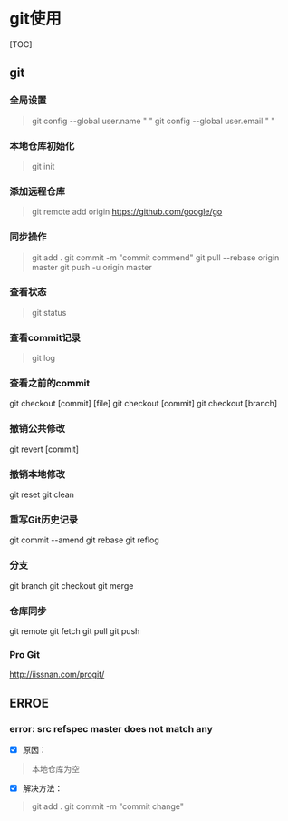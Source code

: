 # git使用

[TOC]

## git

### 全局设置

>git config --global user.name " "
>git config --global user.email " "

### 本地仓库初始化

>git init

### 添加远程仓库

>git remote add origin <https://github.com/google/go>

### 同步操作

> git add .
> git commit -m "commit commend"
> git pull --rebase origin master
> git push -u origin master

### 查看状态

>git status

### 查看commit记录

>git log

### 查看之前的commit

git checkout [commit] [file]
git checkout [commit]
git checkout [branch]

### 撤销公共修改

git revert [commit]

### 撤销本地修改

git reset
git clean

### 重写Git历史记录

git commit --amend
git rebase
git reflog

### 分支

git branch
git checkout
git merge

### 仓库同步

git remote
git fetch
git pull
git push

### Pro Git

<http://iissnan.com/progit/>


## ERROE

### error: src refspec master does not match any

- [x] 原因：

>本地仓库为空

- [x] 解决方法：
  
>git add .
>git commit -m "commit change"